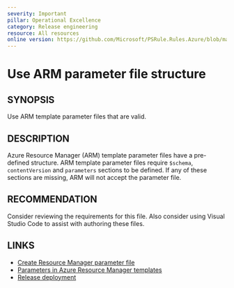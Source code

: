 ```yaml
---
severity: Important
pillar: Operational Excellence
category: Release engineering
resource: All resources
online version: https://github.com/Microsoft/PSRule.Rules.Azure/blob/main/docs/en/rules/Azure.Template.ParameterFile.md
---
```


# Use ARM parameter file structure

## SYNOPSIS

Use ARM template parameter files that are valid.

## DESCRIPTION

Azure Resource Manager (ARM) template parameter files have a pre-defined structure.
ARM template parameter files require `$schema`, `contentVersion` and `parameters` sections to be defined.
If any of these sections are missing, ARM will not accept the parameter file.

## RECOMMENDATION

Consider reviewing the requirements for this file.
Also consider using Visual Studio Code to assist with authoring these files.

## LINKS

- [Create Resource Manager parameter file](https://docs.microsoft.com/azure/azure-resource-manager/templates/parameter-files)
- [Parameters in Azure Resource Manager templates](https://docs.microsoft.com/azure/azure-resource-manager/templates/template-parameters)
- [Release deployment](https://docs.microsoft.com/azure/architecture/framework/devops/release-engineering-cd#automation)
